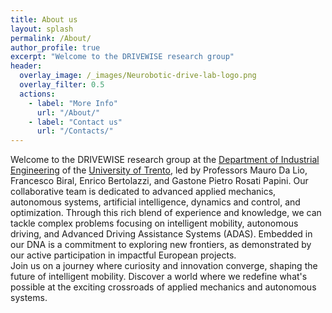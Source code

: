```yaml
---
title: About us
layout: splash
permalink: /About/
author_profile: true
excerpt: "Welcome to the DRIVEWISE research group"
header:
  overlay_image: /_images/Neurobotic-drive-lab-logo.png
  overlay_filter: 0.5
  actions:
    - label: "More Info"
      url: "/About/"
    - label: "Contact us"
      url: "/Contacts/"
---
```


<!-- ---
title: "About"
layout: single
permalink: /About/
classes: wide
author_profile: true
--- -->

Welcome to the DRIVEWISE research group at the <a href="https://www.dii.unitn.it/">Department of Industrial Engineering</a> of the <a href="https://www.unitn.it/">University of Trento</a>, led by Professors Mauro Da Lio, Francesco Biral, Enrico Bertolazzi, and Gastone Pietro Rosati Papini.
Our collaborative team is dedicated to advanced applied mechanics, autonomous systems, artificial intelligence, dynamics and control, and optimization.
Through this rich blend of experience and knowledge, we can tackle complex problems focusing on intelligent mobility, autonomous driving, and Advanced Driving Assistance Systems (ADAS).
Embedded in our DNA is a commitment to exploring new frontiers, as demonstrated by our active participation in impactful European projects. <br>
Join us on a journey where curiosity and innovation converge, shaping the future of intelligent mobility. Discover a world where we redefine what's possible at the exciting crossroads of applied mechanics and autonomous systems.
